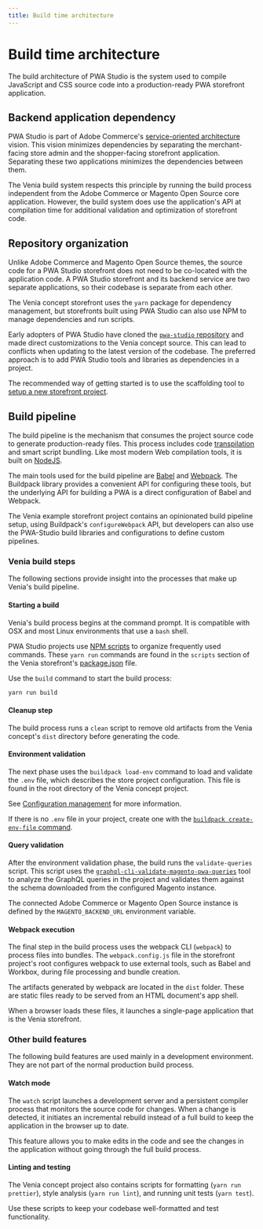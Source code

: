 ```yaml
---
title: Build time architecture
---
```


# Build time architecture

The build architecture of PWA Studio is the system used to compile JavaScript and CSS source code into a production-ready PWA storefront application.

## Backend application dependency

PWA Studio is part of Adobe Commerce's [service-oriented architecture][] vision.
This vision minimizes dependencies by separating the merchant-facing store admin and the shopper-facing storefront application.
Separating these two applications minimizes the dependencies between them.

[service-oriented architecture]: https://en.wikipedia.org/wiki/Service-oriented_architecture

The Venia build system respects this principle by running the build process independent from the Adobe Commerce or Magento Open Source core application.
However, the build system does use the application's API at compilation time for additional validation and optimization of storefront code.

## Repository organization

Unlike Adobe Commerce and Magento Open Source themes, the source code for a PWA Studio storefront does not need to be co-located with the application code.
A PWA Studio storefront and its backend service are two separate applications, so
their codebase is separate from each other.

The Venia concept storefront uses the `yarn` package for dependency management, but
storefronts built using PWA Studio can also use NPM to manage dependencies and run scripts.

Early adopters of PWA Studio have cloned the [`pwa-studio` repository][] and made direct customizations to the Venia concept source.
This can lead to conflicts when updating to the latest version of the codebase.
The preferred approach is to add PWA Studio tools and libraries as dependencies in a project.

[`pwa-studio` repository]: https://github.com/magento/pwa-studio/

The recommended way of getting started is to use the scaffolding tool to [setup a new storefront project][].

[setup a new storefront project]: /tutorials/setup-storefront/

## Build pipeline

The build pipeline is the mechanism that consumes the project source code to generate production-ready files.
This process includes code [transpilation][] and smart script bundling.
Like most modern Web compilation tools, it is built on [NodeJS][].

[transpilation]: https://en.wikipedia.org/wiki/Source-to-source_compiler
[nodejs]: https://nodejs.org/en/about/

The main tools used for the build pipeline are [Babel][] and [Webpack][].
The Buildpack library provides a convenient API for configuring these tools, but the underlying API for building a PWA is a direct configuration of Babel and Webpack.

[babel]: https://babeljs.io
[webpack]: https://webpack.js.org/

The Venia example storefront project contains an opinionated build pipeline setup, using Buildpack's `configureWebpack` API, but
developers can also use the PWA-Studio build libraries and configurations to define custom pipelines.

### Venia build steps

The following sections provide insight into the processes that make up Venia's build pipeline.

#### Starting a build

Venia's build process begins at the command prompt.
It is compatible with OSX and most Linux environments that use a `bash` shell.

PWA Studio projects use [NPM scripts][] to organize frequently used commands.
These `yarn run` commands are found in the `scripts` section of the Venia storefront's [package.json][] file.

[npm scripts]: https://docs.npmjs.com/misc/scripts
[package.json]: https://github.com/magento/pwa-studio/blob/develop/packages/venia-concept/package.json

Use the `build` command to start the build process:

```sh
yarn run build
```

#### Cleanup step

The build process runs a `clean` script to remove old artifacts from the Venia concept's `dist` directory before generating the code.

#### Environment validation

The next phase uses the `buildpack load-env` command to load and validate the `.env` file, which describes the store project configuration.
This file is found in the root directory of the Venia concept project.

See [Configuration management][] for more information.

[configuration management]: /getstarted/general-concepts/configuration/

<InlineAlert variant="info" slots="text"/>

If there is no `.env` file in your project, create one with the [`buildpack create-env-file` command][].

[`buildpack create-env-file` command]: /api/buildpack/cli/create-environment-file/

#### Query validation

After the environment validation phase, the build runs the `validate-queries` script.
This script uses the [`graphql-cli-validate-magento-pwa-queries`][] tool to analyze the GraphQL queries in the project and validates them against the schema downloaded from the configured Magento instance.

[`graphql-cli-validate-magento-pwa-queries`]: https://github.com/magento/pwa-studio/tree/develop/packages/graphql-cli-validate-magento-pwa-queries

<InlineAlert variant="info" slots="text"/>

The connected Adobe Commerce or Magento Open Source instance is defined by the `MAGENTO_BACKEND_URL` environment variable.

#### Webpack execution

The final step in the build process uses the webpack CLI (`webpack`) to process files into bundles.
The `webpack.config.js` file in the storefront project's root configures webpack to use external tools, such as Babel and Workbox, during file processing and bundle creation.

The artifacts generated by webpack are located in the `dist` folder.
These are static files ready to be served from an HTML document's app shell.

When a browser loads these files, it launches a single-page application that is the Venia storefront.

### Other build features

The following build features are used mainly in a development environment.
They are not part of the normal production build process.

#### Watch mode

The `watch` script launches a development server and a persistent compiler process that monitors the source code for changes.
When a change is detected, it initiates an incremental rebuild instead of a full build to keep the application in the browser up to date.

This feature allows you to make edits in the code and see the changes in the application without going through the full build process.

#### Linting and testing

The Venia concept project also contains scripts for formatting (`yarn run prettier`), style analysis (`yarn run lint`), and running unit tests (`yarn test`).

Use these scripts to keep your codebase well-formatted and test functionality.
